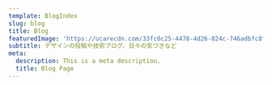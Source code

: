 ```yaml
---
template: BlogIndex
slug: blog
title: Blog
featuredImage: 'https://ucarecdn.com/33fc0c25-4478-4d26-824c-746adbfc8f9e/'
subtitle: デザインの投稿や技術ブログ、日々の気づきなど
meta:
  description: This is a meta description.
  title: Blog Page
---
```


